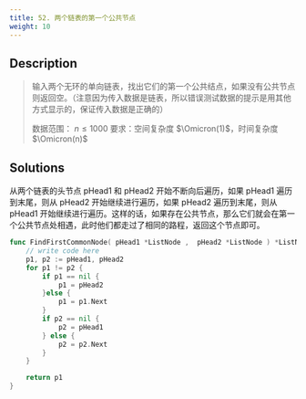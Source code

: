 ```yaml
---
title: 52. 两个链表的第一个公共节点
weight: 10
---
```


## Description
> 输入两个无环的单向链表，找出它们的第一个公共结点，如果没有公共节点则返回空。（注意因为传入数据是链表，所以错误测试数据的提示是用其他方式显示的，保证传入数据是正确的）
> 
> 数据范围： $n \le 1000$
> 要求：空间复杂度 $\Omicron(1)$，时间复杂度 $\Omicron(n)$


## Solutions
从两个链表的头节点 pHead1 和 pHead2 开始不断向后遍历，如果 pHead1 遍历到末尾，则从 pHead2 开始继续进行遍历，如果 pHead2 遍历到末尾，则从 pHead1 开始继续进行遍历。这样的话，如果存在公共节点，那么它们就会在第一个公共节点处相遇，此时他们都走过了相同的路程，返回这个节点即可。
```go
func FindFirstCommonNode( pHead1 *ListNode ,  pHead2 *ListNode ) *ListNode {
    // write code here
    p1, p2 := pHead1, pHead2
    for p1 != p2 {
        if p1 == nil {
            p1 = pHead2
        }else {
            p1 = p1.Next
        }
        if p2 == nil {
            p2 = pHead1
        } else {
            p2 = p2.Next
        }
    }

    return p1
}
```

